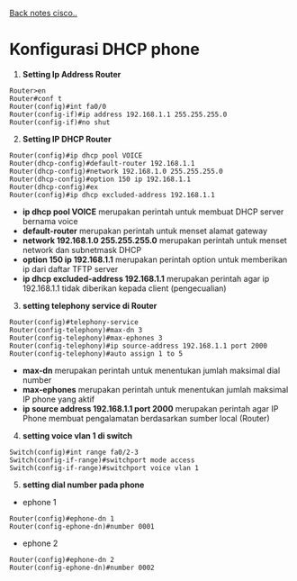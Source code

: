 <a href="../00 - README.md">Back notes cisco..</a>

# Konfigurasi DHCP phone

1. **Setting Ip Address Router**
```
Router>en
Router#conf t
Router(config)#int fa0/0
Router(config-if)#ip address 192.168.1.1 255.255.255.0
Router(config-if)#no shut
```

2. **Setting IP DHCP Router**
```
Router(config)#ip dhcp pool VOICE
Router(dhcp-config)#default-router 192.168.1.1
Router(dhcp-config)#network 192.168.1.0 255.255.255.0
Router(dhcp-config)#option 150 ip 192.168.1.1
Router(dhcp-config)#ex
Router(config)#ip dhcp excluded-address 192.168.1.1
```

- **ip dhcp pool VOICE** merupakan perintah untuk membuat DHCP server bernama 
voice
- **default-router** merupakan perintah untuk menset alamat gateway
- **network 192.168.1.0 255.255.255.0** merupakan perintah untuk menset network dan 
subnetmask DHCP
- **option 150 ip 192.168.1.1** merupakan perintah option untuk memberikan ip dari 
daftar TFTP server
- **ip dhcp excluded-address 192.168.1.1** merupakan perintah agar ip 192.168.1.1 
tidak diberikan kepada client (pengecualian)

3. **setting telephony service di Router**
```
Router(config)#telephony-service 
Router(config-telephony)#max-dn 3
Router(config-telephony)#max-ephones 3
Router(config-telephony)#ip source-address 192.168.1.1 port 2000
Router(config-telephony)#auto assign 1 to 5
```

- **max-dn** merupakan perintah untuk menentukan jumlah maksimal dial number
- **max-ephones** merupakan perintah untuk menentukan jumlah maksimal IP 
phone yang aktif
- **ip source address 192.168.1.1 port 2000** merupakan perintah agar IP Phone 
membuat pengalamatan berdasarkan sumber local (Router)

4. **setting voice vlan 1 di switch**
```
Switch(config)#int range fa0/2-3
Switch(config-if-range)#switchport mode access
Switch(config-if-range)#switchport voice vlan 1
```

5. **setting dial number pada phone**
- ephone 1
```
Router(config)#ephone-dn 1
Router(config-ephone-dn)#number 0001
```

- ephone 2
```
Router(config)#ephone-dn 2
Router(config-ephone-dn)#number 0002
```